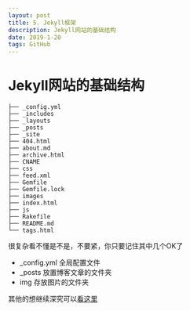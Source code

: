 ```yaml
---
layout: post
title: 5. Jekyll框架
description: Jekyll网站的基础结构
date: 2019-1-20 
tags: GitHub
---
```


# Jekyll网站的基础结构
```
├── _config.yml 
├── _includes    
├── _layouts
├── _posts
├── _site
├── 404.html
├── about.md
├── archive.html
├── CNAME
├── css
├── feed.xml
├── Gemfile
├── Gemfile.lock
├── images
├── index.html
├── js
├── Rakefile
├── README.md
└── tags.html
```
很复杂看不懂是不是，不要紧，你只要记住其中几个OK了

- _config.yml 全局配置文件
- _posts	放置博客文章的文件夹
- img	存放图片的文件夹

其他的想继续深究可以[看这里](https://www.jekyll.com.cn/docs/structure/)